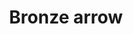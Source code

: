 ---
layout: item
title: Bronze arrow
item-id: 882
datatable: true
id: 882
name: "Bronze arrow"
members: false
lowalch: 0
highalch: 0
examine: "Arrows with bronze heads."
monsters:
  - id: 64
    name: "Zombie"
    members: true
    combat_level: 25
    wiki_url: "https://oldschool.runescape.wiki/w/Zombie_(Entrana_Dungeon)#1"
    drops:
      - quantity: "8"
        rarity: 0.03125
        drop_requirements: null
  - id: 70
    name: "Skeleton"
    members: false
    combat_level: 22
    wiki_url: "https://oldschool.runescape.wiki/w/Skeleton#Level_22"
    drops:
      - quantity: "2"
        rarity: 0.0546875
        drop_requirements: null
      - quantity: "5"
        rarity: 0.03125
        drop_requirements: null
  - id: 74
    name: "Skeleton"
    members: false
    combat_level: 21
    wiki_url: "https://oldschool.runescape.wiki/w/Skeleton#Level_21"
    drops:
      - quantity: "2"
        rarity: 0.0546875
        drop_requirements: null
      - quantity: "5"
        rarity: 0.03125
        drop_requirements: null
  - id: 77
    name: "Skeleton"
    members: false
    combat_level: 25
    wiki_url: "https://oldschool.runescape.wiki/w/Skeleton#Level_25"
    drops:
      - quantity: "2"
        rarity: 0.0546875
        drop_requirements: null
      - quantity: "5"
        rarity: 0.03125
        drop_requirements: null
  - id: 82
    name: "Skeleton"
    members: false
    combat_level: 45
    wiki_url: "https://oldschool.runescape.wiki/w/Skeleton#Level_45"
    drops:
      - quantity: "2"
        rarity: 0.0546875
        drop_requirements: null
      - quantity: "5"
        rarity: 0.03125
        drop_requirements: null
  - id: 299
    name: "Gunthor the brave"
    members: false
    combat_level: 29
    wiki_url: "https://oldschool.runescape.wiki/w/Gunthor_the_brave"
    drops:
      - quantity: "10"
        rarity: 0.03125
        drop_requirements: null
  - id: 397
    name: "Town Guard"
    members: true
    combat_level: 22
    wiki_url: "https://oldschool.runescape.wiki/w/Town_Guard_(Hosidius)#Bow"
    drops:
      - quantity: "1"
        rarity: 0.0234375
        drop_requirements: null
  - id: 399
    name: "Town Guard"
    members: true
    combat_level: 19
    wiki_url: "https://oldschool.runescape.wiki/w/Town_Guard_(Hosidius)#Staff"
    drops:
      - quantity: "1"
        rarity: 0.0234375
        drop_requirements: null
  - id: 521
    name: "Pirate"
    members: true
    combat_level: 23
    wiki_url: "https://oldschool.runescape.wiki/w/Pirate#Pirate's_Cove"
    drops:
      - quantity: "9"
        rarity: 0.0234375
        drop_requirements: null
      - quantity: "12"
        rarity: 0.015625
        drop_requirements: null
  - id: 523
    name: "Pirate"
    members: false
    combat_level: 26
    wiki_url: "https://oldschool.runescape.wiki/w/Pirate#Asgarnian_Ice_Dungeon"
    drops:
      - quantity: "9"
        rarity: 0.0234375
        drop_requirements: null
      - quantity: "12"
        rarity: 0.015625
        drop_requirements: null
  - id: 526
    name: "Rogue"
    members: true
    combat_level: 15
    wiki_url: "https://oldschool.runescape.wiki/w/Rogue#Level_15"
    drops:
      - quantity: "7"
        rarity: 0.0234375
        drop_requirements: null
  - id: 531
    name: "Dark warrior"
    members: false
    combat_level: 8
    wiki_url: "https://oldschool.runescape.wiki/w/Dark_warrior#Level_8"
    drops:
      - quantity: "8"
        rarity: 0.03125
        drop_requirements: null
      - quantity: "28"
        rarity: 0.03125
        drop_requirements: null
  - id: 655
    name: "Goblin"
    members: false
    combat_level: 5
    wiki_url: "https://oldschool.runescape.wiki/w/Goblin#Level_5"
    drops:
      - quantity: "7"
        rarity: 0.0234375
        drop_requirements: null
  - id: 995
    name: "Guard"
    members: false
    combat_level: 22
    wiki_url: "https://oldschool.runescape.wiki/w/Guard#Falador_(sword)"
    drops:
      - quantity: "1"
        rarity: 0.0234375
        drop_requirements: null
  - id: 1293
    name: "Afflicted"
    members: true
    combat_level: 37
    wiki_url: "https://oldschool.runescape.wiki/w/Afflicted#Level_37"
    drops:
      - quantity: "7"
        rarity: 0.0234375
        drop_requirements: null
  - id: 1294
    name: "Afflicted"
    members: true
    combat_level: 34
    wiki_url: "https://oldschool.runescape.wiki/w/Afflicted#Level_34"
    drops:
      - quantity: "7"
        rarity: 0.0234375
        drop_requirements: null
  - id: 1297
    name: "Afflicted"
    members: true
    combat_level: 32
    wiki_url: "https://oldschool.runescape.wiki/w/Afflicted#Level_32"
    drops:
      - quantity: "7"
        rarity: 0.0234375
        drop_requirements: null
  - id: 1298
    name: "Afflicted"
    members: true
    combat_level: 30
    wiki_url: "https://oldschool.runescape.wiki/w/Afflicted#Level_30"
    drops:
      - quantity: "7"
        rarity: 0.0234375
        drop_requirements: null
  - id: 1448
    name: "Thief"
    members: false
    combat_level: 16
    wiki_url: "https://oldschool.runescape.wiki/w/Thief#Standard"
    drops:
      - quantity: "7"
        rarity: 0.0234375
        drop_requirements: null
  - id: 1546
    name: "Guard"
    members: false
    combat_level: 21
    wiki_url: "https://oldschool.runescape.wiki/w/Guard#Port_Sarim"
    drops:
      - quantity: "1"
        rarity: 0.0234375
        drop_requirements: null
  - id: 2211
    name: "Spiritual ranger"
    members: true
    combat_level: 122
    wiki_url: "https://oldschool.runescape.wiki/w/Spiritual_ranger#Saradomin"
    drops:
      - quantity: "16"
        rarity: 0.1015625
        drop_requirements: null
  - id: 2242
    name: "Spiritual ranger"
    members: true
    combat_level: 115
    wiki_url: "https://oldschool.runescape.wiki/w/Spiritual_ranger#Bandos"
    drops:
      - quantity: "16"
        rarity: 0.1015625
        drop_requirements: null
  - id: 2245
    name: "Goblin"
    members: true
    combat_level: 17
    wiki_url: "https://oldschool.runescape.wiki/w/Goblin#Level_17"
    drops:
      - quantity: "7"
        rarity: 0.0234375
        drop_requirements: null
  - id: 2246
    name: "Goblin"
    members: true
    combat_level: 12
    wiki_url: "https://oldschool.runescape.wiki/w/Goblin#Level_12_(1)"
    drops:
      - quantity: "7"
        rarity: 0.0234375
        drop_requirements: null
  - id: 2248
    name: "Goblin"
    members: true
    combat_level: 15
    wiki_url: "https://oldschool.runescape.wiki/w/Goblin#Level_15"
    drops:
      - quantity: "7"
        rarity: 0.0234375
        drop_requirements: null
  - id: 2249
    name: "Goblin"
    members: true
    combat_level: 13
    wiki_url: "https://oldschool.runescape.wiki/w/Goblin#Level_13_(GWD)"
    drops:
      - quantity: "7"
        rarity: 0.0234375
        drop_requirements: null
  - id: 2481
    name: "Minotaur"
    members: false
    combat_level: 12
    wiki_url: "https://oldschool.runescape.wiki/w/Minotaur#Level_12"
    drops:
      - quantity: "3"
        rarity: 0.0297029702970297
        drop_requirements: null
  - id: 2482
    name: "Minotaur"
    members: false
    combat_level: 19
    wiki_url: "https://oldschool.runescape.wiki/w/Minotaur#Level_12"
    drops:
      - quantity: "3"
        rarity: 0.0297029702970297
        drop_requirements: null
  - id: 2483
    name: "Minotaur"
    members: false
    combat_level: 27
    wiki_url: "https://oldschool.runescape.wiki/w/Minotaur#Level_27"
    drops:
      - quantity: "3"
        rarity: 0.0297029702970297
        drop_requirements: null
  - id: 2486
    name: "Goblin"
    members: false
    combat_level: 11
    wiki_url: "https://oldschool.runescape.wiki/w/Goblin#Level_11"
    drops:
      - quantity: "7"
        rarity: 0.0234375
        drop_requirements: null
  - id: 2487
    name: "Goblin"
    members: false
    combat_level: 16
    wiki_url: "https://oldschool.runescape.wiki/w/Goblin#Level_16"
    drops:
      - quantity: "7"
        rarity: 0.0234375
        drop_requirements: null
  - id: 2488
    name: "Goblin"
    members: false
    combat_level: 25
    wiki_url: "https://oldschool.runescape.wiki/w/Goblin#Level_25"
    drops:
      - quantity: "7"
        rarity: 0.0234375
        drop_requirements: null
  - id: 2520
    name: "Skeleton"
    members: false
    combat_level: 68
    wiki_url: "https://oldschool.runescape.wiki/w/Skeleton#Level_68"
    drops:
      - quantity: "2"
        rarity: 0.0546875
        drop_requirements: null
      - quantity: "5"
        rarity: 0.03125
        drop_requirements: null
  - id: 2521
    name: "Skeleton"
    members: false
    combat_level: 60
    wiki_url: "https://oldschool.runescape.wiki/w/Skeleton#Level_60"
    drops:
      - quantity: "2"
        rarity: 0.0546875
        drop_requirements: null
      - quantity: "5"
        rarity: 0.03125
        drop_requirements: null
  - id: 2524
    name: "Skeleton"
    members: false
    combat_level: 85
    wiki_url: "https://oldschool.runescape.wiki/w/Skeleton#Level_85"
    drops:
      - quantity: "2"
        rarity: 0.0546875
        drop_requirements: null
      - quantity: "5"
        rarity: 0.03125
        drop_requirements: null
  - id: 2536
    name: "H.A.M. Guard"
    members: true
    combat_level: 12
    wiki_url: "https://oldschool.runescape.wiki/w/H.A.M._Guard#Level_12"
    drops:
      - quantity: "1-12"
        rarity: 0.024181818181818183
        drop_requirements: null
  - id: 2537
    name: "H.A.M. Guard"
    members: true
    combat_level: 18
    wiki_url: "https://oldschool.runescape.wiki/w/H.A.M._Guard#Level_18"
    drops:
      - quantity: "1-12"
        rarity: 0.024181818181818183
        drop_requirements: null
  - id: 2538
    name: "H.A.M. Guard"
    members: true
    combat_level: 22
    wiki_url: "https://oldschool.runescape.wiki/w/H.A.M._Guard#Level_22"
    drops:
      - quantity: "1-12"
        rarity: 0.024181818181818183
        drop_requirements: null
  - id: 3014
    name: "Man"
    members: false
    combat_level: 2
    wiki_url: "https://oldschool.runescape.wiki/w/Man#Blue_Moon_Inn"
    drops:
      - quantity: "7"
        rarity: 0.0234375
        drop_requirements: null
  - id: 3015
    name: "Woman"
    members: false
    combat_level: 2
    wiki_url: "https://oldschool.runescape.wiki/w/Woman"
    drops:
      - quantity: "7"
        rarity: 0.0234375
        drop_requirements: null
  - id: 3028
    name: "Goblin"
    members: false
    combat_level: 2
    wiki_url: "https://oldschool.runescape.wiki/w/Goblin#Level_2"
    drops:
      - quantity: "7"
        rarity: 0.0234375
        drop_requirements: null
  - id: 3055
    name: "Barbarian"
    members: false
    combat_level: 17
    wiki_url: "https://oldschool.runescape.wiki/w/Barbarian#Level_17_(Alberich)"
    drops:
      - quantity: "15"
        rarity: 0.0234375
        drop_requirements: null
      - quantity: "10"
        rarity: 0.03125
        drop_requirements: null
  - id: 3056
    name: "Barbarian"
    members: false
    combat_level: 10
    wiki_url: "https://oldschool.runescape.wiki/w/Barbarian#Level_10_(Fafner)"
    drops:
      - quantity: "15"
        rarity: 0.0234375
        drop_requirements: null
      - quantity: "10"
        rarity: 0.03125
        drop_requirements: null
  - id: 3068
    name: "Barbarian"
    members: false
    combat_level: 15
    wiki_url: "https://oldschool.runescape.wiki/w/Barbarian#Level_15_(Aitan)"
    drops:
      - quantity: "15"
        rarity: 0.0234375
        drop_requirements: null
      - quantity: "10"
        rarity: 0.03125
        drop_requirements: null
  - id: 3072
    name: "Barbarian"
    members: false
    combat_level: 9
    wiki_url: "https://oldschool.runescape.wiki/w/Barbarian#Level_9_(Sieglinde)"
    drops:
      - quantity: "15"
        rarity: 0.0234375
        drop_requirements: null
      - quantity: "10"
        rarity: 0.03125
        drop_requirements: null
  - id: 3114
    name: "Farmer"
    members: false
    combat_level: 7
    wiki_url: "https://oldschool.runescape.wiki/w/Farmer"
    drops:
      - quantity: "7"
        rarity: 0.0234375
        drop_requirements: null
  - id: 3160
    name: "Spiritual ranger"
    members: true
    combat_level: 118
    wiki_url: "https://oldschool.runescape.wiki/w/Spiritual_ranger#Zamorak"
    drops:
      - quantity: "16"
        rarity: 0.1015625
        drop_requirements: null
  - id: 3167
    name: "Spiritual ranger"
    members: true
    combat_level: 127
    wiki_url: "https://oldschool.runescape.wiki/w/Spiritual_ranger#Armadyl"
    drops:
      - quantity: "16"
        rarity: 0.1015625
        drop_requirements: null
  - id: 3262
    name: "Barbarian"
    members: false
    combat_level: 8
    wiki_url: "https://oldschool.runescape.wiki/w/Barbarian#Level_8"
    drops:
      - quantity: "15"
        rarity: 0.0234375
        drop_requirements: null
      - quantity: "10"
        rarity: 0.03125
        drop_requirements: null
  - id: 3263
    name: "Drunken man"
    members: false
    combat_level: 3
    wiki_url: "https://oldschool.runescape.wiki/w/Drunken_man"
    drops:
      - quantity: "7"
        rarity: 0.0234375
        drop_requirements: null
  - id: 3271
    name: "Guard"
    members: false
    combat_level: 19
    wiki_url: "https://oldschool.runescape.wiki/w/Guard#Falador_(battleaxe)"
    drops:
      - quantity: "1"
        rarity: 0.0234375
        drop_requirements: null
  - id: 3279
    name: "Cuffs"
    members: false
    combat_level: 3
    wiki_url: "https://oldschool.runescape.wiki/w/Cuffs"
    drops:
      - quantity: "7"
        rarity: 0.0234375
        drop_requirements: null
  - id: 3280
    name: "Narf"
    members: false
    combat_level: 2
    wiki_url: "https://oldschool.runescape.wiki/w/Narf"
    drops:
      - quantity: "7"
        rarity: 0.0234375
        drop_requirements: null
  - id: 3281
    name: "Rusty"
    members: false
    combat_level: 2
    wiki_url: "https://oldschool.runescape.wiki/w/Rusty"
    drops:
      - quantity: "7"
        rarity: 0.0234375
        drop_requirements: null
  - id: 3282
    name: "Jeff"
    members: false
    combat_level: 2
    wiki_url: "https://oldschool.runescape.wiki/w/Jeff"
    drops:
      - quantity: "7"
        rarity: 0.0234375
        drop_requirements: null
  - id: 3284
    name: "Hengel"
    members: false
    combat_level: 2
    wiki_url: "https://oldschool.runescape.wiki/w/Hengel"
    drops:
      - quantity: "7"
        rarity: 0.0234375
        drop_requirements: null
  - id: 3285
    name: "Anja"
    members: false
    combat_level: 2
    wiki_url: "https://oldschool.runescape.wiki/w/Anja"
    drops:
      - quantity: "7"
        rarity: 0.0234375
        drop_requirements: null
  - id: 3292
    name: "Al-Kharid warrior"
    members: false
    combat_level: 9
    wiki_url: "https://oldschool.runescape.wiki/w/Al-Kharid_warrior"
    drops:
      - quantity: "7"
        rarity: 0.0234375
        drop_requirements: null
  - id: 4043
    name: "Pirate"
    members: true
    combat_level: 57
    wiki_url: "https://oldschool.runescape.wiki/w/Pirate#Cabin_Fever"
    drops:
      - quantity: "9"
        rarity: 0.0234375
        drop_requirements: null
      - quantity: "12"
        rarity: 0.015625
        drop_requirements: null
  - id: 4096
    name: "Archer"
    members: true
    combat_level: 42
    wiki_url: "https://oldschool.runescape.wiki/w/Archer_(Burthorpe)"
    drops:
      - quantity: "14"
        rarity: 0.0234375
        drop_requirements: null
  - id: 4099
    name: "Guard"
    members: true
    combat_level: 37
    wiki_url: "https://oldschool.runescape.wiki/w/Guard_(Burthorpe)#Black_beard"
    drops:
      - quantity: "12"
        rarity: 0.0234375
        drop_requirements: null
  - id: 4107
    name: "Breoca"
    members: true
    combat_level: 5
    wiki_url: "https://oldschool.runescape.wiki/w/Breoca"
    drops:
      - quantity: "7"
        rarity: 0.0234375
        drop_requirements: null
  - id: 4108
    name: "Ocga"
    members: true
    combat_level: 5
    wiki_url: "https://oldschool.runescape.wiki/w/Ocga"
    drops:
      - quantity: "7"
        rarity: 0.0234375
        drop_requirements: null
  - id: 4109
    name: "Penda"
    members: true
    combat_level: 5
    wiki_url: "https://oldschool.runescape.wiki/w/Penda"
    drops:
      - quantity: "7"
        rarity: 0.0234375
        drop_requirements: null
  - id: 4110
    name: "Hygd"
    members: true
    combat_level: 4
    wiki_url: "https://oldschool.runescape.wiki/w/Hygd"
    drops:
      - quantity: "7"
        rarity: 0.0234375
        drop_requirements: null
  - id: 4111
    name: "Ceolburg"
    members: true
    combat_level: 4
    wiki_url: "https://oldschool.runescape.wiki/w/Ceolburg"
    drops:
      - quantity: "7"
        rarity: 0.0234375
        drop_requirements: null
  - id: 4247
    name: "Thief"
    members: true
    combat_level: 14
    wiki_url: "https://oldschool.runescape.wiki/w/Thief#Monk's_Friend"
    drops:
      - quantity: "7"
        rarity: 0.0234375
        drop_requirements: null
  - id: 4405
    name: "Tower guard"
    members: true
    combat_level: 28
    wiki_url: "https://oldschool.runescape.wiki/w/Tower_guard"
    drops:
      - quantity: "4"
        rarity: 0.0390625
        drop_requirements: null
  - id: 4406
    name: "Colonel Radick"
    members: true
    combat_level: 38
    wiki_url: "https://oldschool.runescape.wiki/w/Colonel_Radick"
    drops:
      - quantity: "4"
        rarity: 0.0390625
        drop_requirements: null
  - id: 5418
    name: "Guard"
    members: false
    combat_level: 20
    wiki_url: "https://oldschool.runescape.wiki/w/Guard#East_Ardougne"
    drops:
      - quantity: "1"
        rarity: 0.0234375
        drop_requirements: null
  - id: 5421
    name: "Soldier"
    members: true
    combat_level: 28
    wiki_url: "https://oldschool.runescape.wiki/w/Soldier_(Yanille)"
    drops:
      - quantity: "4"
        rarity: 0.0390625
        drop_requirements: null
  - id: 6603
    name: "Rogue"
    members: true
    combat_level: 135
    wiki_url: "https://oldschool.runescape.wiki/w/Rogue#Level_135"
    drops:
      - quantity: "7"
        rarity: 0.0234375
        drop_requirements: null
  - id: 6606
    name: "Dark warrior"
    members: true
    combat_level: 145
    wiki_url: "https://oldschool.runescape.wiki/w/Dark_warrior#Level_145"
    drops:
      - quantity: "8"
        rarity: 0.03125
        drop_requirements: null
      - quantity: "28"
        rarity: 0.03125
        drop_requirements: null
  - id: 7016
    name: "Kourend guard"
    members: true
    combat_level: 21
    wiki_url: "https://oldschool.runescape.wiki/w/Kourend_guard"
    drops:
      - quantity: "1"
        rarity: 0.0234375
        drop_requirements: null
  - id: 7017
    name: "Kourend head guard"
    members: true
    combat_level: 84
    wiki_url: "https://oldschool.runescape.wiki/w/Kourend_head_guard"
    drops:
      - quantity: "1"
        rarity: 0.0234375
        drop_requirements: null
  - id: 7916
    name: "Thief"
    members: true
    combat_level: 21
    wiki_url: "https://oldschool.runescape.wiki/w/Thief#The_Warrens"
    drops:
      - quantity: "7"
        rarity: 0.0234375
        drop_requirements: null
---